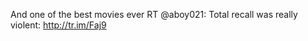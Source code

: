 <!--
id: 247530321
link: http://kevinisom.info/post/247530321/and-one-of-the-best-movies-ever-rt-aboy021-total
slug: and-one-of-the-best-movies-ever-rt-aboy021-total
date: Wed Nov 18 2009 09:25:15 GMT+1300 (NZDT)
raw: {"blog_name":"kevinisom","id":247530321,"post_url":"http://kevinisom.info/post/247530321/and-one-of-the-best-movies-ever-rt-aboy021-total","slug":"and-one-of-the-best-movies-ever-rt-aboy021-total","type":"text","date":"2009-11-17 20:25:15 GMT","timestamp":1258489515,"state":"published","format":"html","reblog_key":"ttXILOCT","tags":[],"short_url":"http://tmblr.co/Zw68YyEmGDH","highlighted":[],"feed_item":"http://twitter.com/kev_nz/statuses/5804411469","from_feed_id":"650289","note_count":0,"title":null,"body":"<p>And one of the best movies ever RT @aboy021: Total recall was really violent: <a href=\"http://tr.im/Faj9\" target=\"_blank\">http://tr.im/Faj9</a></p>"}
publish: 2009-11-018
tags: 
title: null
-->


And one of the best movies ever RT @aboy021: Total recall was really
violent: <http://tr.im/Faj9>


